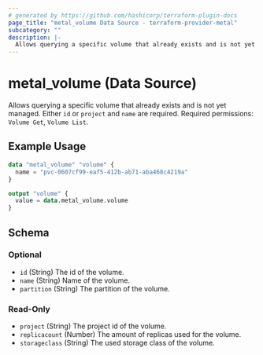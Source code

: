 ```yaml
---
# generated by https://github.com/hashicorp/terraform-plugin-docs
page_title: "metal_volume Data Source - terraform-provider-metal"
subcategory: ""
description: |-
  Allows querying a specific volume that already exists and is not yet managed. Either id or project and name are required. Required permissions: Volume Get, Volume List.
---
```


# metal_volume (Data Source)

Allows querying a specific volume that already exists and is not yet managed. Either `id` or `project` and `name` are required. Required permissions: `Volume Get`, `Volume List`.

## Example Usage

```terraform
data "metal_volume" "volume" {
  name = "pvc-0607cf99-eaf5-412b-ab71-aba468c4219a"
}

output "volume" {
  value = data.metal_volume.volume
}
```

<!-- schema generated by tfplugindocs -->
## Schema

### Optional

- `id` (String) The id of the volume.
- `name` (String) Name of the volume.
- `partition` (String) The partition of the volume.

### Read-Only

- `project` (String) The project id of the volume.
- `replicacount` (Number) The amount of replicas used for the volume.
- `storageclass` (String) The used storage class of the volume.
